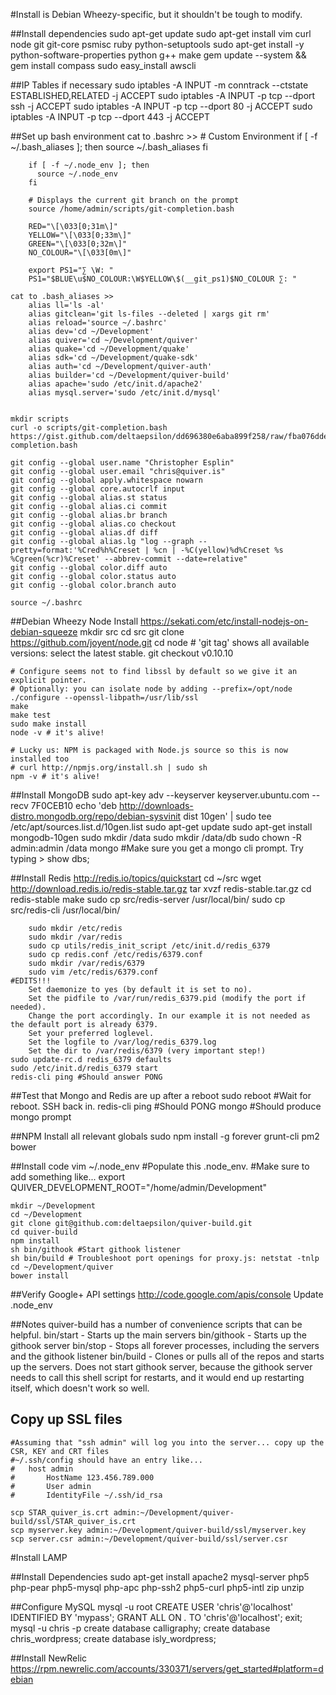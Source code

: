 #Install is Debian Wheezy-specific, but it shouldn't be tough to modify.

##Install dependencies
sudo apt-get update
sudo apt-get install vim curl node git git-core psmisc ruby python-setuptools
sudo apt-get install -y python-software-properties python g++ make
gem update --system && gem install compass
sudo easy_install awscli

##IP Tables if necessary
	sudo iptables -A INPUT -m conntrack --ctstate ESTABLISHED,RELATED -j ACCEPT
	sudo iptables -A INPUT -p tcp --dport ssh -j ACCEPT
	sudo iptables -A INPUT -p tcp --dport 80 -j ACCEPT
	sudo iptables -A INPUT -p tcp --dport 443 -j ACCEPT

##Set up bash environment
	cat to .bashrc >>
		#	Custom Environment
		if [ -f ~/.bash_aliases ]; then
		  source ~/.bash_aliases
		fi

		if [ -f ~/.node_env ]; then
		  source ~/.node_env
		fi

		# Displays the current git branch on the prompt
		source /home/admin/scripts/git-completion.bash

		RED="\[\033[0;31m\]"
		YELLOW="\[\033[0;33m\]"
		GREEN="\[\033[0;32m\]"
		NO_COLOUR="\[\033[0m\]"

		export PS1="∑ \W: "
		PS1="$BLUE\u$NO_COLOUR:\W$YELLOW\$(__git_ps1)$NO_COLOUR ∑: "

	cat to .bash_aliases >>
		alias ll='ls -al'
		alias gitclean='git ls-files --deleted | xargs git rm'
		alias reload='source ~/.bashrc'
		alias dev='cd ~/Development'
		alias quiver='cd ~/Development/quiver'
		alias quake='cd ~/Development/quake'
		alias sdk='cd ~/Development/quake-sdk'
		alias auth='cd ~/Development/quiver-auth'
		alias builder='cd ~/Development/quiver-build'
		alias apache='sudo /etc/init.d/apache2'
		alias mysql.server='sudo /etc/init.d/mysql'


	mkdir scripts
	curl -o scripts/git-completion.bash https://gist.github.com/deltaepsilon/dd696380e6aba899f258/raw/fba076dde27440eaa90fd4fcfdfa55764410dd11/git-completion.bash

	git config --global user.name "Christopher Esplin"
	git config --global user.email "chris@quiver.is"
	git config --global apply.whitespace nowarn
	git config --global core.autocrlf input
	git config --global alias.st status
	git config --global alias.ci commit
	git config --global alias.br branch
	git config --global alias.co checkout
	git config --global alias.df diff
	git config --global alias.lg "log --graph --pretty=format:'%Cred%h%Creset | %cn | -%C(yellow)%d%Creset %s %Cgreen(%cr)%Creset' --abbrev-commit --date=relative" 
	git config --global color.diff auto
	git config --global color.status auto
	git config --global color.branch auto

	source ~/.bashrc

##Debian Wheezy Node Install https://sekati.com/etc/install-nodejs-on-debian-squeeze
	mkdir src
	cd src
	git clone https://github.com/joyent/node.git
	cd node
	# 'git tag' shows all available versions: select the latest stable.
	git checkout v0.10.10
	 
	# Configure seems not to find libssl by default so we give it an explicit pointer.
	# Optionally: you can isolate node by adding --prefix=/opt/node
	./configure --openssl-libpath=/usr/lib/ssl
	make
	make test
	sudo make install
	node -v # it's alive!
	 
	# Lucky us: NPM is packaged with Node.js source so this is now installed too
	# curl http://npmjs.org/install.sh | sudo sh
	npm -v # it's alive!
	

##Install MongoDB
	sudo apt-key adv --keyserver keyserver.ubuntu.com --recv 7F0CEB10
	echo 'deb http://downloads-distro.mongodb.org/repo/debian-sysvinit dist 10gen' | sudo tee /etc/apt/sources.list.d/10gen.list
	sudo apt-get update
	sudo apt-get install mongodb-10gen
	sudo mkdir /data
	sudo mkdir /data/db
	sudo chown -R admin:admin /data
	mongo #Make sure you get a mongo cli prompt. Try typing > show dbs;


##Install Redis http://redis.io/topics/quickstart
	cd ~/src
	wget http://download.redis.io/redis-stable.tar.gz
	tar xvzf redis-stable.tar.gz
	cd redis-stable
	make
	sudo cp src/redis-server /usr/local/bin/
	sudo cp src/redis-cli /usr/local/bin/

		sudo mkdir /etc/redis
		sudo mkdir /var/redis
		sudo cp utils/redis_init_script /etc/init.d/redis_6379
		sudo cp redis.conf /etc/redis/6379.conf
		sudo mkdir /var/redis/6379
		sudo vim /etc/redis/6379.conf
	#EDITS!!!
		Set daemonize to yes (by default it is set to no).
		Set the pidfile to /var/run/redis_6379.pid (modify the port if needed).
		Change the port accordingly. In our example it is not needed as the default port is already 6379.
		Set your preferred loglevel.
		Set the logfile to /var/log/redis_6379.log
		Set the dir to /var/redis/6379 (very important step!)
	sudo update-rc.d redis_6379 defaults
	sudo /etc/init.d/redis_6379 start
	redis-cli ping #Should answer PONG

##Test that Mongo and Redis are up after a reboot
	sudo reboot
	#Wait for reboot. SSH back in.
	redis-cli ping #Should PONG
	mongo #Should produce mongo prompt

##NPM Install all relevant globals
	sudo npm install -g forever grunt-cli pm2 bower

##Install code
	vim ~/.node_env
	#Populate this .node_env. 
	#Make sure to add something like... export QUIVER_DEVELOPMENT_ROOT="/home/admin/Development"
	
	mkdir ~/Development
	cd ~/Development
	git clone git@github.com:deltaepsilon/quiver-build.git
	cd quiver-build
	npm install
	sh bin/githook #Start githook listener
	sh bin/build # Troubleshoot port openings for proxy.js: netstat -tnlp
	cd ~/Development/quiver
	bower install

##Verify Google+ API settings
	http://code.google.com/apis/console
	Update .node_env

##Notes
	quiver-build has a number of convenience scripts that can be helpful.
	bin/start - Starts up the main servers
	bin/githook - Starts up the githook server
	bin/stop - Stops all forever processes, including the servers and the githook listener
	bin/build - Clones or pulls all of the repos and starts up the servers. Does not start githook server, because the githook server needs to call this shell script for restarts, and it would end up restarting itself, which doesn't work so well.

## Copy up SSL files
	#Assuming that "ssh admin" will log you into the server... copy up the CSR, KEY and CRT files
	#~/.ssh/config should have an entry like...
	#	host admin
    #    	HostName 123.456.789.000
    #    	User admin
    #   	IdentityFile ~/.ssh/id_rsa

	scp STAR_quiver_is.crt admin:~/Development/quiver-build/ssl/STAR_quiver_is.crt
	scp myserver.key admin:~/Development/quiver-build/ssl/myserver.key
	scp server.csr admin:~/Development/quiver-build/ssl/server.csr


#Install LAMP

##Install Dependencies
	sudo apt-get install apache2 mysql-server php5 php-pear php5-mysql php-apc php-ssh2 php5-curl php5-intl zip unzip

##Configure MySQL
	mysql -u root
	CREATE USER 'chris'@'localhost' IDENTIFIED BY 'mypass';
	GRANT ALL ON *.* TO 'chris'@'localhost';
	exit;
	mysql -u chris -p
	create database calligraphy;
	create database chris_wordpress;
	create database isly_wordpress;

##Install NewRelic
	https://rpm.newrelic.com/accounts/330371/servers/get_started#platform=debian